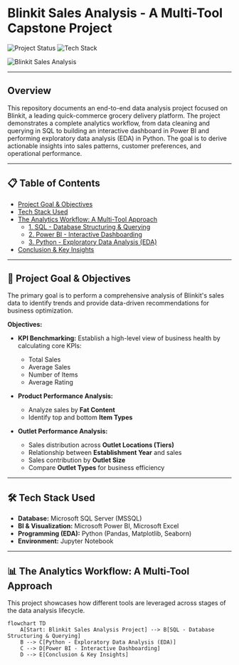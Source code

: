 # Blinkit Sales Analysis - A Multi-Tool Capstone Project

![Project Status](https://img.shields.io/badge/status-complete-green) 
![Tech Stack](https://img.shields.io/badge/tech-SQL_|_Power_BI_|_Python_|_Excel-blue)

![Blinkit Sales Analysis](https://www.mermaidchart.com/app/projects/0f336acc-11ed-4f5c-9e2d-b03a845e5734/diagrams/4b9171e1-d79b-4129-a3b7-5236bb63b3be/version/v0.1/edit)

---

## Overview
This repository documents an end-to-end data analysis project focused on Blinkit, a leading quick-commerce grocery delivery platform. The project demonstrates a complete analytics workflow, from data cleaning and querying in SQL to building an interactive dashboard in Power BI and performing exploratory data analysis (EDA) in Python. The goal is to derive actionable insights into sales patterns, customer preferences, and operational performance.

---

## 📋 Table of Contents
* [Project Goal & Objectives](#-project-goal--objectives)
* [Tech Stack Used](#-tech-stack-used)
* [The Analytics Workflow: A Multi-Tool Approach](#-the-analytics-workflow-a-multi-tool-approach)
    * [1. SQL - Database Structuring & Querying](#1-sql---database-structuring--querying)
    * [2. Power BI - Interactive Dashboarding](#2-power-bi---interactive-dashboarding)
    * [3. Python - Exploratory Data Analysis (EDA)](#3-python---exploratory-data-analysis-eda)
* [Conclusion & Key Insights](#-conclusion--key-insights)

---

## 🎯 Project Goal & Objectives

The primary goal is to perform a comprehensive analysis of Blinkit's sales data to identify trends and provide data-driven recommendations for business optimization.

**Objectives:**

* **KPI Benchmarking:** Establish a high-level view of business health by calculating core KPIs:
  * Total Sales
  * Average Sales
  * Number of Items
  * Average Rating

* **Product Performance Analysis:**
  * Analyze sales by **Fat Content**
  * Identify top and bottom **Item Types**

* **Outlet Performance Analysis:**
  * Sales distribution across **Outlet Locations (Tiers)**
  * Relationship between **Establishment Year** and sales
  * Sales contribution by **Outlet Size**
  * Compare **Outlet Types** for business efficiency

---

## 🛠️ Tech Stack Used

* **Database:** Microsoft SQL Server (MSSQL)
* **BI & Visualization:** Microsoft Power BI, Microsoft Excel
* **Programming (EDA):** Python (Pandas, Matplotlib, Seaborn)
* **Environment:** Jupyter Notebook

---

## 📊 The Analytics Workflow: A Multi-Tool Approach

This project showcases how different tools are leveraged across stages of the data analysis lifecycle.

```mermaid
flowchart TD
    A[Start: Blinkit Sales Analysis Project] --> B[SQL - Database Structuring & Querying]
    B --> C[Python - Exploratory Data Analysis (EDA)]
    C --> D[Power BI - Interactive Dashboarding]
    D --> E[Conclusion & Key Insights]
